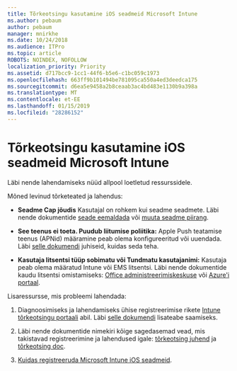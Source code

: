 ```yaml
---
title: Tõrkeotsingu kasutamine iOS seadmeid Microsoft Intune
ms.author: pebaum
author: pebaum
manager: mnirkhe
ms.date: 10/24/2018
ms.audience: ITPro
ms.topic: article
ROBOTS: NOINDEX, NOFOLLOW
localization_priority: Priority
ms.assetid: d717bcc9-1cc1-44f6-b5e6-c1bc059c1973
ms.openlocfilehash: 663ff9b101494be781095ca550a4ed3deedca175
ms.sourcegitcommit: d6ea5e9458a2b8ceaab3ac4bd483e1130b9a398a
ms.translationtype: MT
ms.contentlocale: et-EE
ms.lasthandoff: 01/15/2019
ms.locfileid: "28286152"
---
```

# <a name="troubleshoot-issues-with-enrolling-ios-devices-in-microsoft-intune"></a>Tõrkeotsingu kasutamine iOS seadmeid Microsoft Intune

Läbi nende lahendamiseks nüüd allpool loetletud ressurssidele. 
  
Mõned levinud tõrketeated ja lahendus:
  
- **Seadme Cap jõudis** Kasutajal on rohkem kui seadme seadmete. Läbi nende dokumentide [seade eemaldada](https://docs.microsoft.com/en-us/intune/devices-wipe) või [muuta seadme piirang](https://docs.microsoft.com/en-us/intune/enrollment-restrictions-set#set-device-limit-restrictions).
    
- **See teenus ei toeta. Puudub liitumise poliitika:** Apple Push teatamise teenus (APNid) määramine peab olema konfigureeritud või uuendada. Läbi [selle dokumendi](https://docs.microsoft.com/en-us/intune/apple-mdm-push-certificate-get) juhiseid, kuidas seda teha. 
    
- **Kasutaja litsentsi tüüp sobimatu või Tundmatu kasutajanimi:** Kasutaja peab olema määratud Intune või EMS litsentsi. Läbi nende dokumentide kaudu litsentsi omistamiseks: [Office administreerimiskeskuse](https://docs.microsoft.com/en-us/intune/licenses-assign) või [Azure'i portaal](https://docs.microsoft.com/en-us/azure/active-directory/license-users-groups).
    
Lisaressursse, mis probleemi lahendada:
  
1. Diagnoosimiseks ja lahendamiseks ühise registreerimise rikete [Intune tõrkeotsingu portaali](https://devicemanagement.microsoft.com/#blade/Microsoft_Intune_DeviceSettings/TroubleshootBlade) abil. Läbi [selle dokumendi](https://docs.microsoft.com/en-us/intune/help-desk-operators) lisateabe saamiseks. 
    
2. Läbi nende dokumentide nimekiri kõige sagedasemad vead, mis takistavad registreerimine ja lahendused igale: [tõrkeotsing juhend](https://support.microsoft.com/en-us/help/4039809/troubleshooting-ios-device-enrollment-in-intune) ja [tõrkeotsing doc](https://docs.microsoft.com/en-us/intune-classic/troubleshoot/troubleshoot-device-enrollment-in-intune).
    
3. [Kuidas registreeruda Microsoft Intune iOS seadmeid](https://docs.microsoft.com/en-us/intune/ios-enroll).
    

